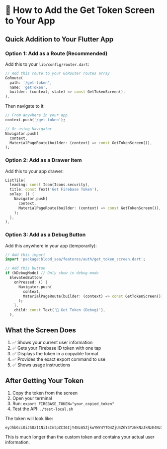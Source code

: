 # 🔑 How to Add the Get Token Screen to Your App

## Quick Addition to Your Flutter App

### Option 1: Add as a Route (Recommended)

Add this to your `lib/config/router.dart`:

```dart
// Add this route to your GoRouter routes array
GoRoute(
  path: '/get-token',
  name: 'getToken',
  builder: (context, state) => const GetTokenScreen(),
),
```

Then navigate to it:
```dart
// From anywhere in your app
context.push('/get-token');

// Or using Navigator
Navigator.push(
  context,
  MaterialPageRoute(builder: (context) => const GetTokenScreen()),
);
```

### Option 2: Add as a Drawer Item

Add this to your app drawer:

```dart
ListTile(
  leading: const Icon(Icons.security),
  title: const Text('Get Firebase Token'),
  onTap: () {
    Navigator.push(
      context,
      MaterialPageRoute(builder: (context) => const GetTokenScreen()),
    );
  },
),
```

### Option 3: Add as a Debug Button

Add this anywhere in your app (temporarily):

```dart
// Add this import
import 'package:blood_sea/features/auth/get_token_screen.dart';

// Add this button
if (kDebugMode) // Only show in debug mode
  ElevatedButton(
    onPressed: () {
      Navigator.push(
        context,
        MaterialPageRoute(builder: (context) => const GetTokenScreen()),
      );
    },
    child: const Text('🔑 Get Token (Debug)'),
  ),
```

## What the Screen Does

1. ✅ Shows your current user information
2. ✅ Gets your Firebase ID token with one tap
3. ✅ Displays the token in a copyable format
4. ✅ Provides the exact export command to use
5. ✅ Shows usage instructions

## After Getting Your Token

1. Copy the token from the screen
2. Open your terminal
3. Run: `export FIREBASE_TOKEN="your_copied_token"`
4. Test the API: `./test-local.sh`

The token will look like:
```
eyJhbGciOiJSUzI1NiIsImtpZCI6IjY4NzA5ZjkwYWY4YTQ4ZjU4ZGY3YzNkNzJkNzE4NzI2NjkzNzM4YzMiLCJ0eXAiOiJKV1QifQ.eyJpc3MiOiJodHRwczovL3NlY3VyZXRva2VuLmdvb2dsZS5jb20vYmxvb2Qtc2VhLTU3ODE2IiwiYXVkIjoiYmxvb2Qtc2VhLTU3ODE2IiwiYXV0aF90aW1lIjoxNjk5MzY4NDAwLCJ1c2VyX2lkIjoiVGVzdFVzZXIxMjMiLCJzdWIiOiJUZXN0VXNlcjEyMyIsImlhdCI6MTY5OTM2ODQwMCwiZXhwIjoxNjk5MzcyMDAwLCJlbWFpbCI6InRlc3RAdGVzdC5jb20iLCJlbWFpbF92ZXJpZmllZCI6dHJ1ZSwiZmlyZWJhc2UiOnsiaWRlbnRpdGllcyI6eyJlbWFpbCI6WyJ0ZXN0QHRlc3QuY29tIl19LCJzaWduX2luX3Byb3ZpZGVyIjoicGFzc3dvcmQifX0...
```

This is much longer than the custom token and contains your actual user information.
